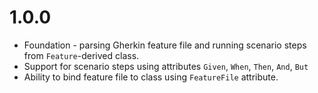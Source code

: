 # 1.0.0

- Foundation - parsing Gherkin feature file and running scenario steps from `Feature`-derived class.
- Support for scenario steps using attributes `Given`, `When`, `Then`, `And`, `But`
- Ability to bind feature file to class using `FeatureFile` attribute.
